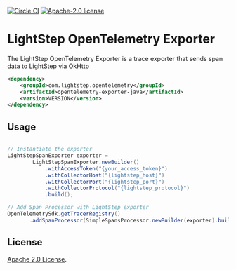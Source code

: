 [![Circle CI](https://circleci.com/gh/lightstep/opentelemetry-exporter-java.svg?style=shield)](https://circleci.com/gh/lightstep/opentelemetry-exporter-java) [![Apache-2.0 license](https://img.shields.io/badge/license-Apache%202.0-blue.svg)](https://opensource.org/licenses/Apache-2.0)

# LightStep OpenTelemetry Exporter

The LightStep OpenTelemetry Exporter is a trace exporter that sends span data to LightStep via OkHttp

```xml
<dependency>
    <groupId>com.lightstep.opentelemetry</groupId>
    <artifactId>opentelemetry-exporter-java</artifactId>
    <version>VERSION</version>
</dependency>
```

## Usage
```java

// Instantiate the exporter
LightStepSpanExporter exporter =
        LightStepSpanExporter.newBuilder()
            .withAccessToken("{your_access_token}")
            .withCollectorHost("{lightstep_host}")
            .withCollectorPort("{lightstep_port}")
            .withCollectorProtocol("{lightstep_protocol}")
            .build();

// Add Span Processor with LightStep exporter
OpenTelemetrySdk.getTracerRegistry()
       .addSpanProcessor(SimpleSpansProcessor.newBuilder(exporter).build());
```

## License

[Apache 2.0 License](./LICENSE).
